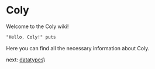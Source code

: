 # Coly
Welcome to the Coly wiki!
```css
"Hello, Coly!" puts
```
Here you can find all the necessary information about Coly.

next: [datatypes]()\